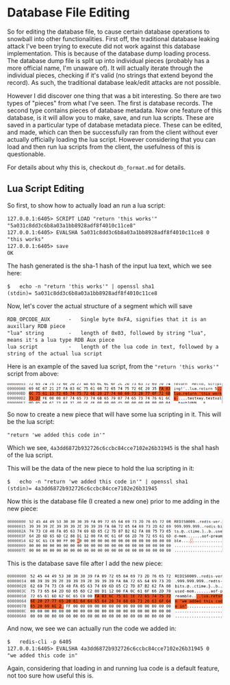 # Database File Editing

So for editing the database file, to cause certain database operations to snowball into other functionalities. First off, the traditional database leaking attack I've been trying to execute did not work against this database implementation. This is because of the database dump loading process. The database dump file is split up into individual pieces (probably has a more official name, I'm unaware of). It will actually iterate through the individual pieces, checking if it's valid (no strings that extend beyond the record). As such, the traditional database leak/edit attacks are not possible.

However I did discover one thing that was a bit interesting. So there are two types of "pieces" from what I've seen. The first is database records. The second type contains pieces of database metadata. Now one feature of this database, is it will allow you to make, save, and run lua scripts. These are saved in a particular type of database metadata piece. These can be edited, and made, which can then be successfully ran from the client without ever actually officially loading the lua script. However considering that you can load and then run lua scripts from the client, the usefulness of this is questionable.

For details about why this is, checkout `db_format.md` for details.

## Lua Script Editing 

So first, to show how to actually load an run a lua script:

```
127.0.0.1:6405> SCRIPT LOAD "return 'this works'"
"5a031c8dd3c6b8a03a1bb8928adf8f4010c11ce8"
127.0.0.1:6405> EVALSHA 5a031c8dd3c6b8a03a1bb8928adf8f4010c11ce8 0
"this works"
127.0.0.1:6405> save
OK
```

The hash generated is the sha-1 hash of the input lua text, which we see here:

```
$	echo -n "return 'this works'" | openssl sha1
(stdin)= 5a031c8dd3c6b8a03a1bb8928adf8f4010c11ce8
```

Now, let's cover the actual structure of a segment which will save

```
RDB_OPCODE_AUX		- 	Single byte 0xFA, signifies that it is an auxillary RDB piece
"lua" string 		-	length of 0x03, followed by string "lua", means it's a lua type RDB Aux piece
lua script 			-	length of the lua code in text, followed by a string of the actual lua script
```

Here is an example of the saved lua script, from the `"return 'this works'"` script from above:

![lua example](lua_example.png)

So now to create a new piece that will have some lua scripting in it. This will be the lua script:

```
"return 'we added this code in'"
```

Which we see, `4a3dd6872b932726c6ccbc84cce7102e26b31945` is the sha1 hash of the lua script.

This will be the data of the new piece to hold the lua scripting in it:

```
$	echo -n "return 'we added this code in'" | openssl sha1
(stdin)= 4a3dd6872b932726c6ccbc84cce7102e26b31945
```

Now this is the database file (I created a new one) prior to me adding in the new piece:

![before_edit](before_edit.png)

This is the database save file after I add the new piece: 

![after edit](after_edit.png)

And now, we see we can actually run the code we added in:

```
$	redis-cli -p 6405
127.0.0.1:6405> EVALSHA 4a3dd6872b932726c6ccbc84cce7102e26b31945 0
"we added this code in"
```

Again, considering that loading in and running lua code is a default feature, not too sure how useful this is. 


